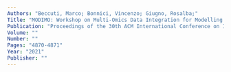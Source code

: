 ```yaml
---
Authors: "Beccuti, Marco; Bonnici, Vincenzo; Giugno, Rosalba;"
Title: "MODIMO: Workshop on Multi-Omics Data Integration for Modelling Biological Systems"
Publication: "Proceedings of the 30th ACM International Conference on Information & Knowledge Management"
Volume: ""
Number: ""
Pages: "4870-4871"
Year: "2021"
Publisher: ""
---
```

